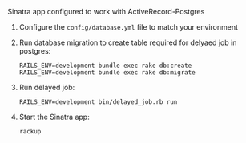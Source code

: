 Sinatra app configured to work with ActiveRecord-Postgres

1. Configure the `config/database.yml` file to match your environment

2. Run database migration to create table required for delyaed job in postgres:

    ```
    RAILS_ENV=development bundle exec rake db:create
    RAILS_ENV=development bundle exec rake db:migrate
    ```

3. Run delayed job:

    ```
    RAILS_ENV=development bin/delayed_job.rb run
    ```

4. Start the Sinatra app:

    ```
    rackup
    ```
